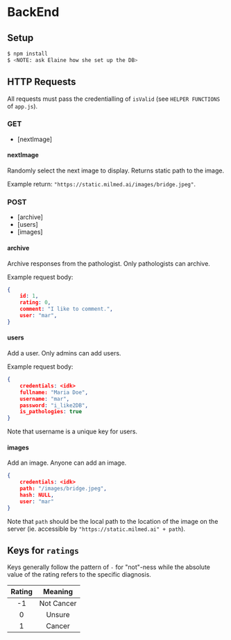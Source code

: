 # BackEnd

## Setup

```bash
$ npm install
$ <NOTE: ask Elaine how she set up the DB>
```

## HTTP Requests

All requests must pass the credentialling of `isValid` (see `HELPER FUNCTIONS` of `app.js`).

### GET

- [nextImage]

#### nextImage

Randomly select the next image to display. Returns static path to the image.

Example return: `"https://static.milmed.ai/images/bridge.jpeg"`.

### POST

- [archive]
- [users]
- [images]

#### archive

Archive responses from the pathologist. Only pathologists can archive.

Example request body:
```json
{
    id: 1,
    rating: 0,
    comment: "I like to comment.",
    user: "mar",
}
```

#### users

Add a user. Only admins can add users.

Example request body:
```json
{
    credentials: <idk>
    fullname: "Maria Doe",
    username: "mar",
    password: "i_like2DB",
    is_pathologies: true
}
```

Note that username is a unique key for users.

#### images

Add an image. Anyone can add an image.

```json
{
    credentials: <idk>
    path: "/images/bridge.jpeg",
    hash: NULL,
    user: "mar"
}
```

Note that `path` should be the local path to the location of the image on the server (ie. accessible by `"https://static.milmed.ai" + path`).

## Keys for `ratings`

Keys generally follow the pattern of `-` for "not"-ness while the absolute value of the rating refers to the specific diagnosis. 

| Rating |  Meaning   |
|:------:|:----------:|
| -1     | Not Cancer |
| 0      | Unsure     |
| 1      | Cancer     |